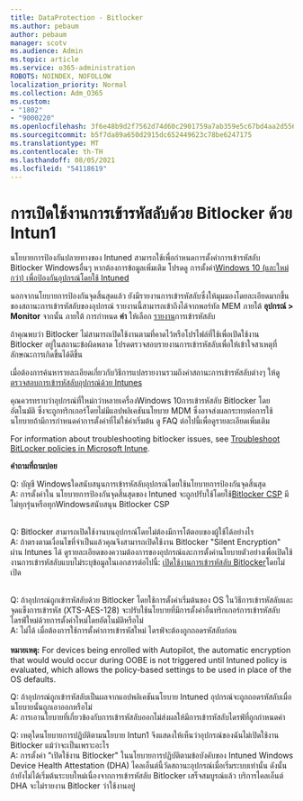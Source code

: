 ```yaml
---
title: DataProtection - Bitlocker
ms.author: pebaum
author: pebaum
manager: scotv
ms.audience: Admin
ms.topic: article
ms.service: o365-administration
ROBOTS: NOINDEX, NOFOLLOW
localization_priority: Normal
ms.collection: Adm_O365
ms.custom:
- "1802"
- "9000220"
ms.openlocfilehash: 3f6e48b9d2f7562d74d60c2901759a7ab359e5c67bd4aa2d556d941a41ab680c
ms.sourcegitcommit: b5f7da89a650d2915dc652449623c78be6247175
ms.translationtype: MT
ms.contentlocale: th-TH
ms.lasthandoff: 08/05/2021
ms.locfileid: "54118619"
---
```

# <a name="enabling-bitlocker-encryption-with-intune"></a>การเปิดใช้งานการเข้ารหัสลับด้วย Bitlocker ด้วย Intun1

นโยบายการป้องกันปลายทางของ Intuned สามารถใช้เพื่อกําหนดการตั้งค่าการเข้ารหัสลับ Bitlocker Windowsอื่นๆ หากต้องการข้อมูลเพิ่มเติม โปรดดู การตั้งค่า[Windows 10 (และใหม่กว่า) เพื่อป้องกันอุปกรณ์โดยใช้ Intuned](https://docs.microsoft.com/intune/endpoint-protection-windows-10#windows-encryption)

นอกจากนโยบายการป้องกันจุดสิ้นสุดแล้ว ยังมีรายงานการเข้ารหัสลับซึ่งให้มุมมองโดยละเอียดมากขึ้นของสถานะการเข้ารหัสลับของอุปกรณ์ รายงานนี้สามารถเข้าถึงได้จากพอร์ทัล MEM ภายใต้ **อุปกรณ์ > Monitor** จากนั้น ภายใต้ การกําหนด **ค่า** ให้เลือก [รายงาน](https://endpoint.microsoft.com/#blade/Microsoft_Intune_DeviceSettings/DevicesMonitorMenu/encryptionReport)การเข้ารหัสลับ

ถ้าคุณพบว่า Bitlocker ไม่สามารถเปิดใช้งานตามที่คาดไว้หรือโปรไฟล์ที่ใช้เพื่อเปิดใช้งาน Bitlocker อยู่ในสถานะข้อผิดพลาด โปรดตรวจสอบรายงานการเข้ารหัสลับเพื่อให้เข้าใจสาเหตุที่ลักษณะการเกิดขึ้นได้ดีขึ้น

เมื่อต้องการค้นหารายละเอียดเกี่ยวกับวิธีการแปลรายงานรวมถึงค่าสถานะการเข้ารหัสลับต่างๆ ให้ดู[ตรวจสอบการเข้ารหัสลับอุปกรณ์ด้วย Intunes](https://docs.microsoft.com/mem/intune/protect/encryption-monitor)

คุณควรทราบว่าอุปกรณ์ที่ใหม่กว่าหลายเครื่องWindows 10การเข้ารหัสลับ Bitlocker โดยอัตโนมัติ ซึ่งจะถูกทริกเกอร์โดยไม่มีแอปพลิเคชันนโยบาย MDM ซึ่งอาจส่งผลกระทบต่อการใช้นโยบายถ้ามีการกําหนดค่าการตั้งค่าที่ไม่ใช่ค่าเริ่มต้น ดู FAQ ต่อไปนี้เพื่อดูรายละเอียดเพิ่มเติม

For information about troubleshooting bitlocker issues, see [Troubleshoot BitLocker policies in Microsoft Intune](https://docs.microsoft.com/intune/protect/troubleshoot-bitlocker-policies).
 
 
**คำถามที่ถามบ่อย**

Q: บัญชี Windowsใดสนับสนุนการเข้ารหัสลับอุปกรณ์โดยใช้นโยบายการป้องกันจุดสิ้นสุด<br>
A: การตั้งค่าใน นโยบายการป้องกันจุดสิ้นสุดของ Intuned จะถูกปรับใช้โดยใช้[Bitlocker CSP](https://docs.microsoft.com/windows/client-management/mdm/bitlocker-csp) มีไม่ทุกรุ่นหรือทุกWindowsสนับสนุน Bitlocker CSP <br><br>

Q: Bitlocker สามารถเปิดใช้งานบนอุปกรณ์โดยไม่ต้องมีการโต้ตอบของผู้ใช้ได้อย่างไร<br>
A: ถ้าตรงตามเงื่อนไขที่จําเป็นแล้วคุณจึงสามารถเปิดใช้งาน Bitlocker "Silent Encryption" ผ่าน Intunes ได้ ดูรายละเอียดของความต้องการของอุปกรณ์และการตั้งค่านโยบายตัวอย่างเพื่อเปิดใช้งานการเข้ารหัสลับแบบไม่ระบุข้อมูลในเอกสารต่อไปนี้: [เปิดใช้งานการเข้ารหัสลับ Bitlocker](https://docs.microsoft.com/mem/intune/protect/encrypt-devices#silently-enable-bitlocker-on-devices)โดยไม่เปิด <br><br>

Q: ถ้าอุปกรณ์ถูกเข้ารหัสลับด้วย Bitlocker โดยใช้การตั้งค่าเริ่มต้นของ OS ในวิธีการเข้ารหัสลับและจุดแข็งการเข้ารหัส (XTS-AES-128) จะปรับใช้นโยบายที่มีการตั้งค่าอื่นทริกเกอร์การเข้ารหัสลับไดรฟ์ใหม่ด้วยการตั้งค่าใหม่โดยอัตโนมัติหรือไม่<br>
A: ไม่ได้ เมื่อต้องการใช้การตั้งค่าการเข้ารหัสใหม่ ไดรฟ์จะต้องถูกถอดรหัสลับก่อน<br><br>
**หมายเหตุ:** For devices being enrolled with Autopilot, the automatic encryption that would would occur during OOBE is not triggered until Intuned policy is evaluated, which allows the policy-based settings to be used in place of the OS defaults.
 
Q: ถ้าอุปกรณ์ถูกเข้ารหัสลับเป็นผลจากแอปพลิเคชันนโยบาย Intuned อุปกรณ์จะถูกถอดรหัสลับเมื่อนโยบายนั้นถูกเอาออกหรือไม่<br>
A: การเอานโยบายที่เกี่ยวข้องกับการเข้ารหัสลับออกไม่ส่งผลให้มีการเข้ารหัสลับไดรฟ์ที่ถูกกําหนดค่า
 
Q: เหตุใดนโยบายการปฏิบัติตามนโยบาย Intun1 จึงแสดงให้เห็นว่าอุปกรณ์ของฉันไม่เปิดใช้งาน Bitlocker แม้ว่าจะเป็นเพราะอะไร<br>
A: การตั้งค่า "เปิดใช้งาน Bitlocker" ในนโยบายการปฏิบัติตามข้อบังคับของ Intuned Windows Device Health Attestation (DHA) ไคลเอ็นต์นี้วัดสถานะอุปกรณ์เมื่อเริ่มระบบเท่านั้น ดังนั้นถ้ายังไม่ได้เริ่มต้นระบบใหม่เนื่องจากการเข้ารหัสลับ Bitlocker เสร็จสมบูรณ์แล้ว บริการไคลเอ็นต์ DHA จะไม่รายงาน Bitlocker ว่าใช้งานอยู่
 
 